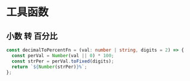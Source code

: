 # 工具函数

## 小数 转 百分比
```typescript
const decimalToPercentFn = (val: number | string, digits = 2) => {
  const perVal = Number(val || 0) * 100;
  const strPer = perVal.toFixed(digits);
  return `${Number(strPer)}%`;
};
```